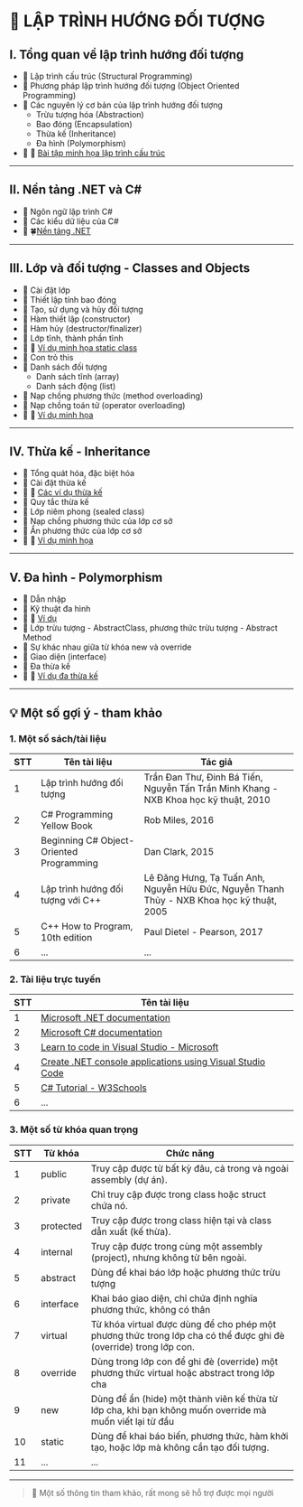 # 📘 LẬP TRÌNH HƯỚNG ĐỐI TƯỢNG

## I. Tổng quan về lập trình hướng đối tượng
- 🔹 Lập trình cấu trúc (Structural Programming) 
- 🔹 Phương pháp lập trình hướng đối tượng (Object Oriented Programming) 
- 🔹 Các nguyên lý cơ bản của lập trình hướng đối tượng
  - Trừu tượng hóa (Abstraction)
  - Bao đóng (Encapsulation)
  - Thừa kế (Inheritance)
  - Đa hình (Polymorphism)
- 🔹 📝 [Bài tập minh họa lập trình cấu trúc](https://github.com/nd-hung/oop/blob/main/docs/topics/overview/code/structured-programming/Program.cs)

---

## II. Nền tảng .NET và C#
- 🔹 Ngôn ngữ lập trình C# 
- 🔹 Các kiểu dữ liệu của C#
- 🔹 🍀[Nền tảng .NET](https://learn.microsoft.com/en-us/dotnet/)  

---

## III. Lớp và đối tượng - Classes and Objects
- 🔹 Cài đặt lớp  
- 🔹 Thiết lập tính bao đóng  
- 🔹 Tạo, sử dụng và hủy đối tượng
- 🔹 Hàm thiết lập (constructor)
- 🔹 Hàm hủy (destructor/finalizer)  
- 🔹 Lớp tĩnh, thành phần tĩnh
- 🔹 📝 [Ví dụ minh họa static class](https://github.com/nd-hung/oop/blob/main/docs/topics/classes-and-objects/code/TemperatureConverter/Program.cs)
- 🔹 Con trỏ this
- 🔹 Danh sách đối tượng
  - Danh sách tĩnh (array)
  - Danh sách động (list)
- 🔹 Nạp chồng phương thức (method overloading)
- 🔹 Nạp chồng toán tử (operator overloading)
- 🔹 📝 [Ví dụ minh họa](https://github.com/nd-hung/oop/blob/main/docs/topics/classes-and-objects/code/OperatorOverloading/Program.cs) 

---

## IV. Thừa kế - Inheritance
- 🔹 Tổng quát hóa, đặc biệt hóa 
- 🔹 Cài đặt thừa kế
- 🔹 📝 [Các ví dụ thừa kế](https://github.com/nd-hung/oop/tree/main/docs/topics/inheritance/code)
- 🔹 Quy tắc thừa kế
- 🔹 Lớp niêm phong (sealed class)
- 🔹 Nạp chồng phương thức của lớp cơ sở
- 🔹 Ẩn phương thức của lớp cơ sở
- 🔹 📝 [Ví dụ minh họa](https://github.com/nd-hung/oop/tree/main/docs/topics/inheritance/code/HidingBaseMethods)  

---

## V. Đa hình - Polymorphism
- 🔹 Dẫn nhập
- 🔹 Kỹ thuật đa hình
- 🔹 📝 [Ví dụ](https://github.com/nd-hung/oop/tree/main/docs/topics/polymorphism/code/Shape/)
- 🔹 Lớp trừu tượng - AbstractClass, phương thức trừu tượng - Abstract Method
- 🔹 Sự khác nhau giữa từ khóa new và override
- 🔹 Giao diện (interface)
- 🔹 Đa thừa kế
- 🔹 📝 [Ví dụ đa thừa kế](https://github.com/nd-hung/oop/tree/main/docs/topics/polymorphism/code/MultipleInheritance)

---

## 💡 Một số gợi ý - tham khảo
### 1. Một số sách/tài liệu

| STT | Tên tài liệu     | Tác giả                                                     |
|-----|--------------|-----------------------------------------------------------------|
| 1   | Lập trình hướng đối tượng      | Trần Đan Thư, Đinh Bá Tiến, Nguyễn Tấn Trần Minh Khang - NXB Khoa học kỹ thuật, 2010|
| 2   | C# Programming Yellow Book     | Rob Miles, 2016|
| 3   | Beginning C# Object-Oriented Programming    | Dan Clark, 2015|
| 4   | Lập trình hướng đối tượng với C++       | Lê Đăng Hưng, Tạ Tuấn Anh, Nguyễn Hữu Đức, Nguyễn Thanh Thủy - NXB Khoa học kỹ thuật, 2005|
| 5   | C++ How to Program, 10th edition     | Paul Dietel - Pearson, 2017|
| 6   | ...          | ...                                                            |

### 2. Tài liệu trực tuyến

| STT | Tên tài liệu     |
|-----|--------------|
| 1   | [Microsoft .NET documentation](https://learn.microsoft.com/en-us/dotnet/)|
| 2   | [Microsoft C# documentation](https://learn.microsoft.com/en-us/dotnet/csharp/)|
| 3   | [Learn to code in Visual Studio - Microsoft](https://visualstudio.microsoft.com/vs/getting-started/)|
| 4   | [Create .NET console applications using Visual Studio Code](https://learn.microsoft.com/en-us/dotnet/core/tutorials/with-visual-studio-code?pivots=dotnet-6-0)|
| 5   | [C# Tutorial - W3Schools](https://www.w3schools.com/cs/index.php)|
| 6   | ...          |

### 3. Một số từ khóa quan trọng

| STT | Từ khóa                   | Chức năng                                                       |
|-----|-----------------------------|-----------------------------------------------------------------|
| 1   | public                 | Truy cập được từ bất kỳ đâu, cả trong và ngoài assembly (dự án).                              |
| 2   | private  | Chỉ truy cập được trong class hoặc struct chứa nó.|
| 3   | protected                  | Truy cập được trong class hiện tại và class dẫn xuất (kế thừa).|
| 4   | internal                | Truy cập được trong cùng một assembly (project), nhưng không từ bên ngoài.|
| 5   | abstract                      | Dùng để khai báo lớp hoặc phương thức trừu tượng|
| 6   | interface                    | Khai báo giao diện, chỉ chứa định nghĩa phương thức, không có thân|
| 7   | virtual    | Từ khóa virtual được dùng để cho phép một phương thức trong lớp cha có thể được ghi đè (override) trong lớp con.|
| 8   | override                   | Dùng trong lớp con để ghi đè (override) một phương thức virtual hoặc abstract trong lớp cha|
| 9   | new                      | Dùng để ẩn (hide) một thành viên kế thừa từ lớp cha, khi bạn không muốn override mà muốn viết lại từ đầu|
| 10  | static             | Dùng để khai báo biến, phương thức, hàm khởi tạo, hoặc lớp mà không cần tạo đối tượng.|
| 11  | ...                         | ...                                                                    |

---

>📑 Một số thông tin tham khảo, rất mong sẽ hỗ trợ được mọi người

